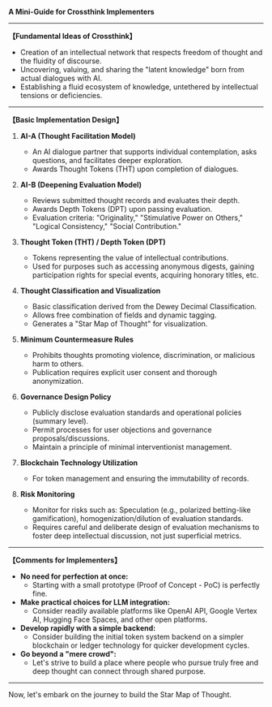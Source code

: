 **A Mini-Guide for Crossthink Implementers**

---

**【Fundamental Ideas of Crossthink】**

* Creation of an intellectual network that respects freedom of thought and the fluidity of discourse.
* Uncovering, valuing, and sharing the "latent knowledge" born from actual dialogues with AI.
* Establishing a fluid ecosystem of knowledge, untethered by intellectual tensions or deficiencies.

---

**【Basic Implementation Design】**

1.  **AI-A (Thought Facilitation Model)**
    * An AI dialogue partner that supports individual contemplation, asks questions, and facilitates deeper exploration.
    * Awards Thought Tokens (THT) upon completion of dialogues.

2.  **AI-B (Deepening Evaluation Model)**
    * Reviews submitted thought records and evaluates their depth.
    * Awards Depth Tokens (DPT) upon passing evaluation.
    * Evaluation criteria: "Originality," "Stimulative Power on Others," "Logical Consistency," "Social Contribution."

3.  **Thought Token (THT) / Depth Token (DPT)**
    * Tokens representing the value of intellectual contributions.
    * Used for purposes such as accessing anonymous digests, gaining participation rights for special events, acquiring honorary titles, etc.

4.  **Thought Classification and Visualization**
    * Basic classification derived from the Dewey Decimal Classification.
    * Allows free combination of fields and dynamic tagging.
    * Generates a "Star Map of Thought" for visualization.

5.  **Minimum Countermeasure Rules**
    * Prohibits thoughts promoting violence, discrimination, or malicious harm to others.
    * Publication requires explicit user consent and thorough anonymization.

6.  **Governance Design Policy**
    * Publicly disclose evaluation standards and operational policies (summary level).
    * Permit processes for user objections and governance proposals/discussions.
    * Maintain a principle of minimal interventionist management.

7.  **Blockchain Technology Utilization**
    * For token management and ensuring the immutability of records.

8.  **Risk Monitoring**
    * Monitor for risks such as: Speculation (e.g., polarized betting-like gamification), homogenization/dilution of evaluation standards.
    * Requires careful and deliberate design of evaluation mechanisms to foster deep intellectual discussion, not just superficial metrics.

---

**【Comments for Implementers】**

* **No need for perfection at once:**
    * Starting with a small prototype (Proof of Concept - PoC) is perfectly fine.
* **Make practical choices for LLM integration:**
    * Consider readily available platforms like OpenAI API, Google Vertex AI, Hugging Face Spaces, and other open platforms.
* **Develop rapidly with a simple backend:**
    * Consider building the initial token system backend on a simpler blockchain or ledger technology for quicker development cycles.
* **Go beyond a "mere crowd":**
    * Let's strive to build a place where people who pursue truly free and deep thought can connect through shared purpose.

---

Now, let's embark on the journey to build the Star Map of Thought.
